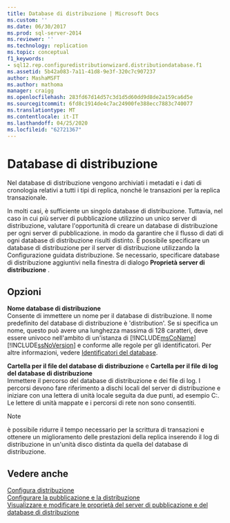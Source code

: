 ```yaml
---
title: Database di distribuzione | Microsoft Docs
ms.custom: ''
ms.date: 06/30/2017
ms.prod: sql-server-2014
ms.reviewer: ''
ms.technology: replication
ms.topic: conceptual
f1_keywords:
- sql12.rep.configuredistributionwizard.distributiondatabase.f1
ms.assetid: 5b42a083-7a11-41d8-9e3f-320c7c907237
author: MashaMSFT
ms.author: mathoma
manager: craigg
ms.openlocfilehash: 283fd67d14d57c3d1d5d60dd9d8de2a159ca6d5e
ms.sourcegitcommit: 6fd8c1914de4c7ac24900fe388ecc7883c740077
ms.translationtype: MT
ms.contentlocale: it-IT
ms.lasthandoff: 04/25/2020
ms.locfileid: "62721367"
---
```

# <a name="distribution-database"></a>Database di distribuzione
  Nel database di distribuzione vengono archiviati i metadati e i dati di cronologia relativi a tutti i tipi di replica, nonché le transazioni per la replica transazionale.  
  
 In molti casi, è sufficiente un singolo database di distribuzione. Tuttavia, nel caso in cui più server di pubblicazione utilizzino un unico server di distribuzione, valutare l'opportunità di creare un database di distribuzione per ogni server di pubblicazione. in modo da garantire che il flusso di dati di ogni database di distribuzione risulti distinto. È possibile specificare un database di distribuzione per il server di distribuzione utilizzando la Configurazione guidata distribuzione. Se necessario, specificare database di distribuzione aggiuntivi nella finestra di dialogo **Proprietà server di distribuzione** .  
  
## <a name="options"></a>Opzioni  
 **Nome database di distribuzione**  
 Consente di immettere un nome per il database di distribuzione. Il nome predefinito del database di distribuzione è 'distribution'. Se si specifica un nome, questo può avere una lunghezza massima di 128 caratteri, deve essere univoco nell'ambito di un'istanza di [!INCLUDE[msCoName](../../includes/msconame-md.md)] [!INCLUDE[ssNoVersion](../../includes/ssnoversion-md.md)] e conforme alle regole per gli identificatori. Per altre informazioni, vedere [Identificatori del database](../databases/database-identifiers.md).  
  
 **Cartella per il file del database di distribuzione** e **Cartella per il file di log del database di distribuzione**  
 Immettere il percorso del database di distribuzione e dei file di log. I percorsi devono fare riferimento a dischi locali del server di distribuzione e iniziare con una lettera di unità locale seguita da due punti, ad esempio C:. Le lettere di unità mappate e i percorsi di rete non sono consentiti.  
  
> [!NOTE]  
>  è possibile ridurre il tempo necessario per la scrittura di transazioni e ottenere un miglioramento delle prestazioni della replica inserendo il log di distribuzione in un'unità disco distinta da quella del database di distribuzione.  
  
## <a name="see-also"></a>Vedere anche  
 [Configura distribuzione](configure-distribution.md)   
 [Configurare la pubblicazione e la distribuzione](configure-publishing-and-distribution.md)   
 [Visualizzare e modificare le proprietà del server di pubblicazione e del database di distribuzione](view-and-modify-distributor-and-publisher-properties.md)  
  
  
